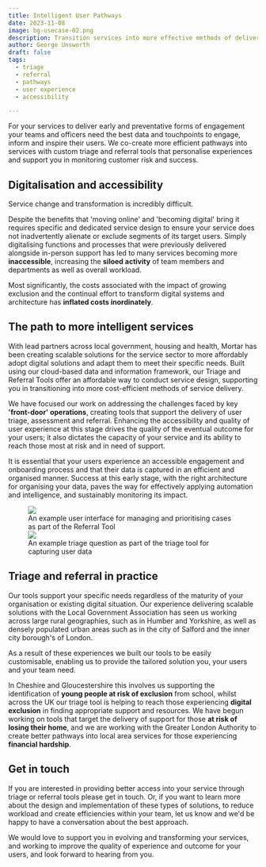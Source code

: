 ```yaml
---
title: Intelligent User Pathways
date: 2023-11-08
image: bg-usecase-02.png
description: Transition services into more effective methods of delivery using out triage and referral tools.
author: George Unsworth
draft: false
tags:
  - triage
  - referral
  - pathways
  - user experience
  - accessibility

---
```


For your services to deliver early and preventative forms of engagement your teams and officers need the best data and touchpoints to engage, inform and inspire their users. We co-create more efficient pathways into services with custom triage and referral tools that personalise experiences and support you in monitoring customer risk and success. 

Digitalisation and accessibility
-----------------------------------------------------------------------------------------------------
Service change and transformation is incredibly difficult. 

Despite the benefits that 'moving online' and 'becoming digital' bring it requires specific and dedicated service design to ensure your service does not inadvertently alienate or exclude segments of its target users. Simply digitalising functions and processes that were previously delivered alongside in-person support has led to many services becoming more **inaccessible**, increasing the **siloed activity** of team members and departments as well as overall workload. 

Most significantly, the costs associated with the impact of growing exclusion and the continual effort to transform digital systems and architecture has **inflated costs inordinately**.

The path to more intelligent services
-----------------------------------------------------------------------------------------------------
With lead partners across local government, housing and health, Mortar has been creating scalable solutions for the service sector to more affordably adopt digital solutions and adapt them to meet their specific needs. Built using our cloud-based data and information framework, our Triage and Referral Tools offer an affordable way to conduct service design, supporting you in transitioning into more cost-efficient methods of service delivery.

We have focused our work on addressing the challenges faced by key **'front-door' operations**, creating tools that support the delivery of user triage, assessment and referral. Enhancing the accessibility and quality of user experience at this stage drives the quality of the eventual outcome for your users; it also dictates the capacity of your service and its ability to reach those most at risk and in need of support. 

It is essential that your users experience an accessible engagement and onboarding process and that their data is captured in an efficient and organised manner. Success at this early stage, with the right architecture for organising your data, paves the way for effectively applying automation and intelligence, and sustainably monitoring its impact.

 <figure>
  <img src="{{ '/static/images/use-cases/triage-referral_01.png' | url }}" />
  <figcaption>
    An example user interface for managing and prioritising cases as part of the Referral Tool
  </figcaption>
   <img src="{{ '/static/images/use-cases/triage-referral_02.png' | url }}" />
  <figcaption>
    An example triage question as part of the triage tool for capturing user data
  </figcaption>
</figure>

Triage and referral in practice
-----------------------------------------------------------------------------------------------------
Our tools support your specific needs regardless of the maturity of your organisation or existing digital situation. Our experience delivering scalable solutions with the Local Government Association has seen us working across large rural geographies, such as in Humber and Yorkshire, as well as densely populated urban areas such as in the city of Salford and the inner city borough's of London. 

As a result of these experiences we built our tools to be easily customisable, enabling us to provide the tailored solution you, your users and your team need.

In Cheshire and Gloucestershire this involves us supporting the identification of **young people at risk of exclusion** from school, whilst across the UK our triage tool is helping to reach those experiencing **digital exclusion** in finding appropriate support and resources. We have begun working on tools that target the delivery of support for those **at risk of losing their home**, and we are working with the Greater London Authority to create better pathways into local area services for those experiencing **financial hardship**. 

Get in touch
-----------------------------------------------------------------------------------------------------
If you are interested in providing better access into your service through triage or referral tools please get in touch. Or, if you want to learn more about the design and implementation of these types of solutions, to reduce workload and create efficiencies within your team, let us know and we'd be happy to have a conversation about the best approach. 

We would love to support you in evolving and transforming your services, and working to improve the quality of experience and outcome for your users, and look forward to hearing from you. 
